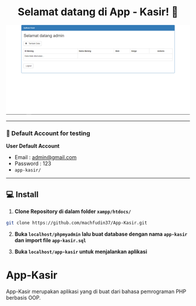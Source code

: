 <h1 align="center">Selamat datang di App - Kasir! 👋</h1>

![User Interface](https://github.com/machfudin37/App-Kasir/blob/main/userinterface.PNG?raw=true)


------------

 ### 👤 Default Account for testing
	
**User Default Account**
- Email		: admin@gmail.com
- Password	: 123
- ```app-kasir/```

------------

## 💻 Install

1. **Clone Repository di dalam folder ```xampp/htdocs/```**
```bash
git clone https://github.com/machfudin37/App-Kasir.git
```

2. **Buka ```localhost/phpmyadmin``` lalu buat database dengan nama ```app-kasir``` dan import file ```app-kasir.sql```**

3. **Buka ```localhost/app-kasir``` untuk menjalankan aplikasi**


# App-Kasir
App-Kasir merupakan aplikasi yang di buat dari bahasa pemrograman PHP berbasis OOP.

